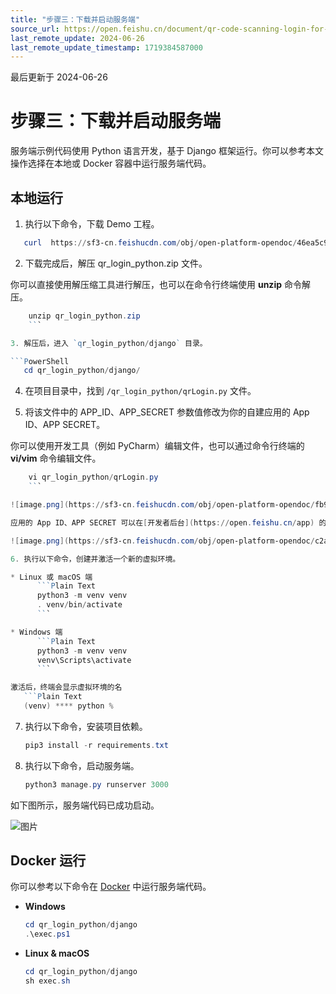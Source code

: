 ```yaml
---
title: "步骤三：下载并启动服务端"
source_url: https://open.feishu.cn/document/qr-code-scanning-login-for-web-app/run
last_remote_update: 2024-06-26
last_remote_update_timestamp: 1719384587000
---
```

最后更新于 2024-06-26

# 步骤三：下载并启动服务端

服务端示例代码使用 Python 语言开发，基于 Django 框架运行。你可以参考本文操作选择在本地或 Docker 容器中运行服务端代码。

## 本地运行
1. 执行以下命令，下载 Demo 工程。

```PowerShell
   curl  https://sf3-cn.feishucdn.com/obj/open-platform-opendoc/46ea5c94bcbb34b75626b55f5b75fea1_hqHjHiLGws.zip -o qr_login_python.zip
   ```

2. 下载完成后，解压 qr_login_python.zip 文件。

你可以直接使用解压缩工具进行解压，也可以在命令行终端使用 **unzip** 命令解压。

```PowerShell
    unzip qr_login_python.zip
    ```

3. 解压后，进入 `qr_login_python/django` 目录。

```PowerShell
   cd qr_login_python/django/
   ```

4. 在项目目录中，找到 `/qr_login_python/qrLogin.py` 文件。

5. 将该文件中的 APP_ID、APP_SECRET 参数值修改为你的自建应用的 App ID、APP SECRET。

你可以使用开发工具（例如 PyCharm）编辑文件，也可以通过命令行终端的 **vi/vim** 命令编辑文件。

```PowerShell
    vi qr_login_python/qrLogin.py
    ```

![image.png](https://sf3-cn.feishucdn.com/obj/open-platform-opendoc/fb93608f083625fc76b08b4f81717f99_oOdQdnx7M3.png?height=218&lazyload=true&maxWidth=600&width=1176)

应用的 App ID、APP SECRET 可以在[开发者后台](https://open.feishu.cn/app) 的应用详情页中，进入 **基础信息** > **凭证与基础信息** 页查看。

![image.png](https://sf3-cn.feishucdn.com/obj/open-platform-opendoc/c2ace855ec0b3ad31e094151b069221a_oZFyJjGK2C.png?height=356&lazyload=true&maxWidth=600&width=2512)

6. 执行以下命令，创建并激活一个新的虚拟环境。

* Linux 或 macOS 端
      ```Plain Text
      python3 -m venv venv
      . venv/bin/activate
      ```

* Windows 端
      ```Plain Text
      python3 -m venv venv
      venv\Scripts\activate
      ```

激活后，终端会显示虚拟环境的名
   ```Plain Text
   (venv) **** python %
   ```

7. 执行以下命令，安装项目依赖。
   ```PowerShell
   pip3 install -r requirements.txt
   ```

8. 执行以下命令，启动服务端。
   ```PowerShell
   python3 manage.py runserver 3000
   ```

如下图所示，服务端代码已成功启动。

![图片](https://p9-arcosite.byteimg.com/tos-cn-i-goo7wpa0wc/b61b34b5ddfa46409176d93911bf8df0~tplv-goo7wpa0wc-image.image?height=526&lazyload=true&maxWidth=600&width=2144)

## Docker 运行
你可以参考以下命令在 [Docker](https://www.docker.com/) 中运行服务端代码。
* **Windows**
   ```PowerShell
   cd qr_login_python/django
   .\exec.ps1
   ```

* **Linux & macOS**
   ```PowerShell
   cd qr_login_python/django
   sh exec.sh
   ```
